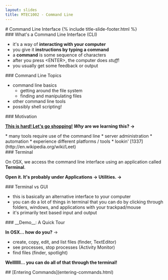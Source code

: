 ```yaml
---
layout: slides
title: MTEC1002 - Command Line
---
```


<section markdown="block" class="title-slide">
# Command Line Interface
{% include title-slide-footer.html %}
</section>

<section markdown="block" class="title-slide">
### What's a Command Line Interface (CLI)

* it's a way of __interacting with your computer__
* you give it __instructions by typing a command__ 
* a __command__ is some sequence of characters
* after you press &lt;ENTER&gt;, the computer does _stuff_!
* you usually get some feedback or output
</section>


<section markdown="block">
### Command Line Topics

* command line basics
	* getting around the file system
	* finding and manipulating files
* other command line tools
* possibly shell scripting!
</section>

<section markdown="block">
### Motivation

__[This is hard! Let's go shopping!](http://snowclones.org/2008/02/19/x-is-hard-let%E2%80%99s-go-shopping/) _Why_ are we learning this? &rarr;__

<div class="incremental" markdown="block">
* many tools require use of the command line
* server administration
* automation
* experience different platforms / tools
* lookin' [1337](http://en.wikipedia.org/wiki/Leet)
</div>
</section>

<section markdown="block">
### Terminal

On OSX, we access the command line interface using an application called __Terminal__. 

__Open it.  It's probably under Applications &rarr; Utilities. &rarr;__

</section>

<section markdown="block">
### Terminal vs GUI

* this is basically an alternative interface to your computer
* you can do a lot of things in terminal that you can do by clicking through folders, windows, and applications with your trackpad/mouse
* it's primarily text based input and output
</section>

<section markdown="block">
### __Demo__: A Quick Tour

__In OSX... how do you?__ &rarr;

* create, copy, edit, and list files (finder, TextEditor)
* see processes, stop processes (Activity Monitor)
* find files (finder, spotlight)

__Welllllll... you can do all of that through the terminal!__
</section>

<section markdown="block">
## [Entering Commands](entering-commands.html)
</section>
